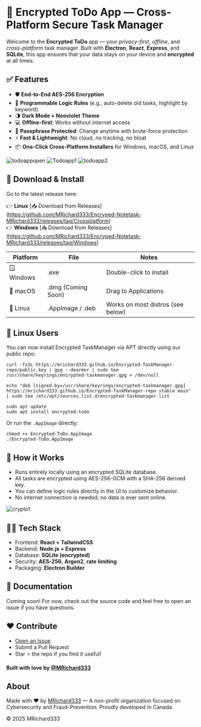 # 🔐 Encrypted ToDo App — Cross-Platform Secure Task Manager

Welcome to the **Encrypted ToDo** app — your _privacy-first_, _offline_, and _cross-platform_ task manager. Built with **Electron**, **React**, **Express**, and **SQLite**, this app ensures that your data stays on your device and **encrypted** at all times.

## ✅ Features

*   🛡️ **End-to-End AES-256 Encryption**
*   🧠 **Programmable Logic Rules** (e.g., auto-delete old tasks, highlight by keyword)
*   🌗 **Dark Mode + Neoviolet Theme**
*   💻 **Offline-first**: Works without internet access
*   🔐 **Passphrase Protected**: Change anytime with brute-force protection
*   ⚡ **Fast & Lightweight**: No cloud, no tracking, no bloat
*   📦 **One-Click Cross-Platform Installers** for Windows, macOS, and Linux

![todoappopen](https://github.com/user-attachments/assets/d0e87411-c924-4b10-a2df-923b63e22ebe) 
![Todoapp1](https://github.com/user-attachments/assets/8d011cc6-285a-425e-a54f-0ca6cf9c24ea) 
![todoapp2](https://github.com/user-attachments/assets/6c169872-4fa8-49df-8b6d-5a3867e76456)

## 🚀 Download & Install

Go to the latest release here:

👉 **Linux** \[📥 Download from Releases\](https://github.com/MRichard333/Encryped-Notetask-MRichard333/releases/tag/Crossplatform)  
👉 **Windows** \[📥 Download from Releases\](https://github.com/MRichard333/Encryped-Notetask-MRichard333/releases/tag/Windows)

| Platform | File | Notes |
| --- | --- | --- |
| 🪟 Windows | .exe | Double-click to install |
| 🍎 macOS | .dmg (Coming Soon) | Drag to Applications |
| 🐧 Linux | .AppImage / .deb | Works on most distros (see below) |

## 🐧 Linux Users

You can now install Encrypted TaskManager via APT directly using our public repo:

```
curl -fsSL https://mrichard333.github.io/Encrypted-TaskManager-repo/public.key | gpg --dearmor | sudo tee /usr/share/keyrings/encrypted-taskmanager.gpg > /dev/null

echo "deb [signed-by=/usr/share/keyrings/encrypted-taskmanager.gpg] https://mrichard333.github.io/Encrypted-TaskManager-repo stable main" | sudo tee /etc/apt/sources.list.d/encrypted-taskmanager.list

sudo apt update
sudo apt install encrypted-todo
```

Or run the `.AppImage` directly:

```
chmod +x Encrypted-ToDo.AppImage
./Encrypted-ToDo.AppImage
```

## 🧠 How it Works

*   Runs entirely locally using an encrypted SQLite database.
*   All tasks are encrypted using AES-256-GCM with a SHA-256 derived key.
*   You can define logic rules directly in the UI to customize behavior.
*   No internet connection is needed; no data is ever sent online.

![crypto1](https://github.com/user-attachments/assets/477b33ed-473e-4e5b-adc8-c5b0dffc90b0)

## 👨‍💻 Tech Stack

*   Frontend: **React + TailwindCSS**
*   Backend: **Node.js + Express**
*   Database: **SQLite (encrypted)**
*   Security: **AES-256**, **Argon2**, **rate limiting**
*   Packaging: **Electron Builder**

## 📖 Documentation

Coming soon! For now, check out the source code and feel free to open an issue if you have questions.

## ❤️ Contribute

*   [Open an Issue](https://github.com/MRichard333/Encryped-Notetask-MRichard333/issues)
*   Submit a Pull Request
*   Star ⭐ the repo if you find it useful!

**Built with love by [@MRichard333](https://github.com/MRichard333)**

## About

Made with ❤️ by [MRichard333](https://MRichard333.com) — A non-profit organization focused on Cybersecurity and Fraud-Prevention. Proudly developed in Canada.

© 2025 MRichard333
